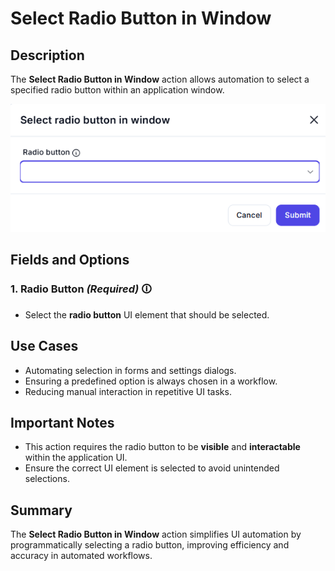 # Select Radio Button in Window  

## Description  

The **Select Radio Button in Window** action allows automation to select a specified radio button within an application window.  

![Select Radio Button UI](select-radio-button-in-window.png)  

## Fields and Options  

### **1. Radio Button** *(Required)* 🛈

- Select the **radio button** UI element that should be selected.  

## Use Cases  

- Automating selection in forms and settings dialogs.  
- Ensuring a predefined option is always chosen in a workflow.  
- Reducing manual interaction in repetitive UI tasks.  

## Important Notes  

- This action requires the radio button to be **visible** and **interactable** within the application UI.  
- Ensure the correct UI element is selected to avoid unintended selections.  

## Summary  

The **Select Radio Button in Window** action simplifies UI automation by programmatically selecting a radio button, improving efficiency and accuracy in automated workflows.  
